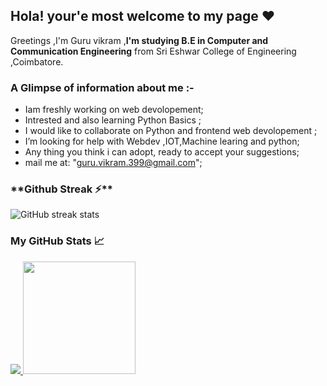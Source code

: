 ## Hola! your'e most welcome to my page ❤  ##


<italic>Greetings ,I'm Guru vikram ,<strong>I'm studying B.E in Computer and Communication Engineering</strong> from Sri Eshwar College of Engineering ,Coimbatore.</italic>
 

### A Glimpse of information about me :- ###
-  Iam freshly working on web devolopement;
-  Intrested and also learning Python Basics ;
-  I would like to collaborate on Python and frontend web devolopement ;
-  I’m looking for help with Webdev ,IOT,Machine learing and python;  
-  Any thing you think i can adopt, ready to accept your suggestions;
-  mail me at: "guru.vikram.399@gmail.com";


<h3>**Github Streak ⚡**</h3>

![GitHub streak stats](https://github-readme-streak-stats.herokuapp.com/?user=GuruVikram02&theme=tokyonight)  

<h3>My GitHub Stats 📈</h3>
<a href="https://github.com/GuruVikram02">
  <img  src="https://github-readme-stats.vercel.app/api?username=GuruVikram02&theme=jolly&show_icons=true&count_private=true" />
  <img height="180em" src="https://github-readme-stats.vercel.app/api/top-langs/?username=GuruVikram02&theme=jolly&layout=compact" />

</a>                        

